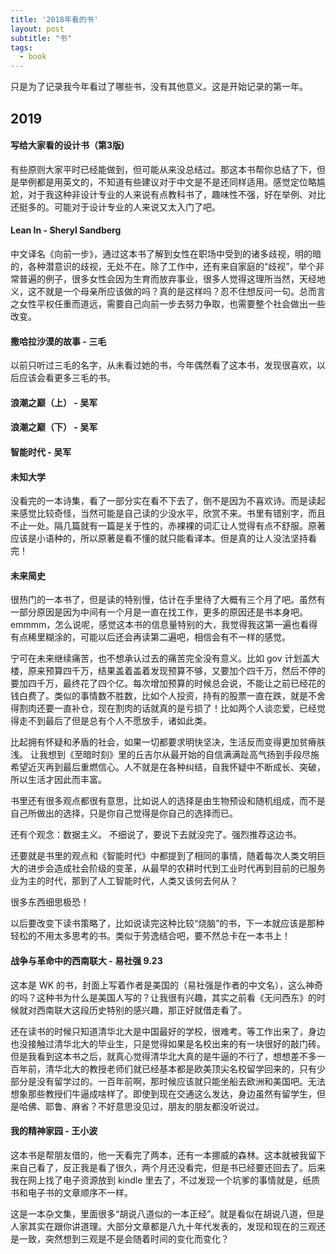 ```yaml
---
title: '2018年看的书'
layout: post
subtitle: "书"
tags:
  - book
---
```


只是为了记录我今年看过了哪些书，没有其他意义。这是开始记录的第一年。 

## 2019

#### 写给大家看的设计书（第3版)
有些原则大家平时已经能做到，但可能从来没总结过。那这本书帮你总结了下，但是举例都是用英文的，不知道有些建议对于中文是不是还同样适用。感觉定位略尴尬，对于我这种非设计专业的人来说有点教科书了，趣味性不强，好在举例、对比还挺多的。可能对于设计专业的人来说又太入门了吧。 

#### Lean In - Sheryl Sandberg
中文译名《向前一步》，通过这本书了解到女性在职场中受到的诸多歧视，明的暗的，各种潜意识的歧视，无处不在。除了工作中，还有来自家庭的“歧视”，举个非常普遍的例子，很多女性会因为生育而放弃事业，很多人觉得这理所当然，天经地义，这不就是一个母亲所应该做的吗？真的是这样吗？忍不住想反问一句。总而言之女性平权任重而道远，需要自己向前一步去努力争取，也需要整个社会做出一些改变。

#### 撒哈拉沙漠的故事 - 三毛
以前只听过三毛的名字，从未看过她的书，今年偶然看了这本书，发现很喜欢，以后应该会看更多三毛的书。

#### 浪潮之巅（上） - 吴军

#### 浪潮之巅（下） - 吴军

#### 智能时代 - 吴军


#### 未知大学 
没看完的一本诗集，看了一部分实在看不下去了，倒不是因为不喜欢诗。而是读起来感觉比较奇怪，当然可能是自己读的少没水平，欣赏不来。书里有错别字，而且不止一处。隔几篇就有一篇是关于性的，赤裸裸的词汇让人觉得有点不舒服。原著应该是小语种的，所以原著是看不懂的就只能看译本。但是真的让人没法坚持看完！

#### 未来简史
很热门的一本书了，但是读的特别慢，估计在手里待了大概有三个月了吧。虽然有一部分原因是因为中间有一个月是一直在找工作，更多的原因还是书本身吧。emmmm，怎么说呢，感觉这本书的信息量特别的大，我觉得我这第一遍也看得有点稀里糊涂的，可能以后还会再读第二遍吧，相信会有不一样的感觉。

宁可在未来继续痛苦，也不想承认过去的痛苦完全没有意义。比如 gov 计划盖大楼，原来预算四千万，结果盖着盖着发现预算不够，又要加个四千万，然后不停的要加四千万，最终花了四个亿。每次增加预算的时候总会说，不能让之前已经花的钱白费了。类似的事情数不胜数，比如个人投资，持有的股票一直在跌，就是不舍得割肉还要一直补仓，现在割肉的话就真的是亏损了！比如两个人谈恋爱，已经觉得走不到最后了但是总有个人不愿放手，诸如此类。

比起拥有怀疑和矛盾的社会，如果一切都要求明快坚决，生活反而变得更加贫瘠肤浅。 让我想到《至暗时刻》里的丘吉尔从最开始的自信满满趾高气扬到手段尽施希望近灭再到最后重燃信心。人不就是在各种纠结，自我怀疑中不断成长、突破，所以生活才因此而丰富。

书里还有很多观点都很有意思，比如说人的选择是由生物预设和随机组成，而不是自己所做出的选择，只是你自己觉得是你自己的选择而已。

还有个观念：数据主义。 不细说了，要说下去就没完了。强烈推荐这边书。

还要就是书里的观点和《智能时代》中都提到了相同的事情，随着每次人类文明巨大的进步会造成社会阶级的变革，从最早的农耕时代到工业时代再到目前的已服务业为主的时代，那到了人工智能时代，人类又该何去何从？

很多东西细思极恐！

以后要改变下读书策略了，比如说读完这种比较“烧脑”的书，下一本就应该是那种轻松的不用太多思考的书。类似于劳逸结合吧，要不然总卡在一本书上！

#### 战争与革命中的西南联大 - 易社强 9.23
这本是 WK 的书，封面上写着作者是美国的（易社强是作者的中文名），这么神奇的吗？这种书为什么是美国人写的？让我很有兴趣，其实之前看《无问西东》的时候就对西南联大这段历史特别的感兴趣，那正好就借走看了。

还在读书的时候只知道清华北大是中国最好的学校，很难考。等工作出来了，身边也没接触过清华北大的毕业生，只是觉得如果是名校出来的有一块很好的敲门砖。但是我看到这本书之后，就真心觉得清华北大真的是牛逼的不行了，想想差不多一百年前，清华北大的教授老师们就已经基本都是欧美顶尖名校留学回来的，只有少部分是没有留学过的。一百年前啊，那时候应该就只能坐船去欧洲和美国吧。无法想象那些教授们牛逼成啥样了。即使到现在交通这么发达，身边虽然有留学生，但是哈佛、耶鲁、麻省？不好意思没见过，朋友的朋友都没听说过。  

#### 我的精神家园 - 王小波
这本书是帮朋友借的，他一天看完了两本，还有一本挪威的森林。这本就被我留下来自己看了，反正我是看了很久，两个月还没看完，但是书已经要还回去了。后来我在网上找了电子资源放到 kindle 里去了，不过发现一个坑爹的事情就是，纸质书和电子书的文章顺序不一样。

这是一本杂文集，里面很多“胡说八道似的一本正经”。就是看似在胡说八道，但是人家其实在跟你讲道理。大部分文章都是八九十年代发表的，发现和现在的三观还是一致，突然想到三观是不是会随着时间的变化而变化？